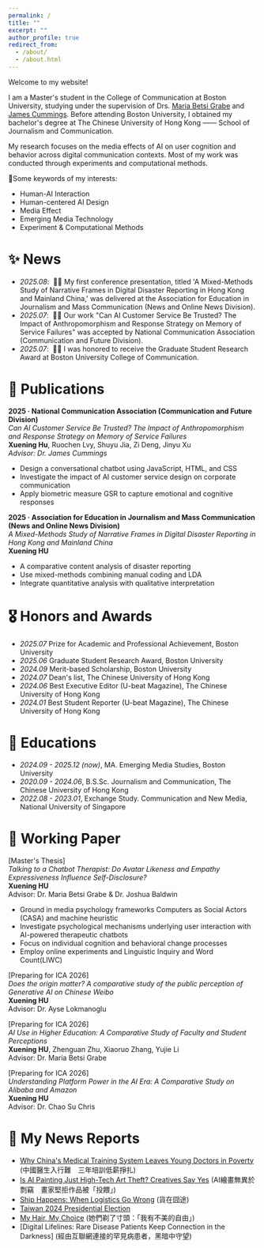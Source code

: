 ```yaml
---
permalink: /
title: ""
excerpt: ""
author_profile: true
redirect_from: 
  - /about/
  - /about.html
---
```



<span class='anchor' id='about-me'></span>

Welcome to my website!

I am a Master's student in the College of Communication at Boston University, studying under the supervision of Drs.  [Maria Betsi Grabe](https://www.bu.edu/com/profile/maria-elizabeth-betsi-grabe/) and [James Cummings](https://www.bu.edu/com/profile/jim-cummings/). Before attending Boston University, I obtained my bachelor's degree at The Chinese University of Hong Kong —— School of Journalism and Communication.

My research focuses on the media effects of AI on user cognition and behavior across digital communication contexts. Most of my work was conducted through experiments and computational methods.
    
   
🎀Some keywords of my interests:  
- Human-AI Interaction  
- Human-centered AI Design
- Media Effect
- Emerging Media Technology
- Experiment & Computational Methods


# ✨ News
- *2025.08*: &nbsp;🎉🎉 My first conference presentation, titled 'A Mixed-Methods Study of Narrative Frames in Digital Disaster Reporting in Hong Kong and Mainland China,' was delivered at the Association for Education in Journalism and Mass Communication (News and Online News Division).
- *2025.07*: &nbsp;🎉🎉 Our work "Can AI Customer Service Be Trusted? The Impact of Anthropomorphism and Response Strategy on Memory of Service Failures" was accepted by National Communication Association (Communication and Future Division).
- *2025.07*: &nbsp;🎊🎃 I was honored to receive the Graduate Student Research Award at Boston University College of Communication. 

# 📝 Publications 

**2025 · National Communication Association (Communication and Future Division)**  
*Can AI Customer Service Be Trusted? The Impact of Anthropomorphism and Response Strategy on Memory of Service Failures*   
**Xuening Hu**, Ruochen Lvy, Shuyu Jia, Zi Deng, Jinyu Xu     
*Advisor: Dr. James Cummings*  
- Design a conversational chatbot using JavaScript, HTML, and CSS
- Investigate the impact of AI customer service design on corporate communication
- Apply biometric measure GSR to capture emotional and cognitive responses

**2025 · Association for Education in Journalism and Mass Communication (News and Online News Division)**  
*A Mixed-Methods Study of Narrative Frames in Digital Disaster Reporting in Hong Kong and Mainland China*    
**Xuening HU**  
- A comparative content analysis of disaster reporting
- Use mixed-methods combining manual coding and LDA
- Integrate quantitative analysis with qualitative interpretation


# 🎖 Honors and Awards
- *2025.07* Prize for Academic and Professional Achievement, Boston University
- *2025.06* Graduate Student Research Award, Boston University
- *2024.09* Merit-based Scholarship, Boston University
- *2024.07* Dean's list, The Chinese University of Hong Kong
- *2024.06* Best Executive Editor (U-beat Magazine), The Chinese University of Hong Kong
- *2024.01* Best Student Reporter (U-beat Magazine), The Chinese University of Hong Kong

# 📖 Educations
- *2024.09 - 2025.12 (now)*, MA. Emerging Media Studies, Boston University
- *2020.09 - 2024.06*, B.S.Sc. Journalism and Communication, The Chinese University of Hong Kong
- *2022.08 - 2023.01*, Exchange Study. Communication and New Media, National University of Singapore

# 👾 Working Paper
[Master's Thesis]  
*Talking to a Chatbot Therapist: Do Avatar Likeness and Empathy Expressiveness Influence Self-Disclosure?*   
**Xuening HU**  
Advisor: Dr. Maria Betsi Grabe & Dr. Joshua Baldwin
- Ground in media psychology frameworks Computers as Social Actors (CASA) and machine heuristic
- Investigate psychological mechanisms underlying user interaction with AI-powered therapeutic chatbots
- Focus on individual cognition and behavioral change processes
- Employ online experiments and Linguistic Inquiry and Word Count(LIWC)

[Preparing for ICA 2026]    
*Does the origin matter? A comparative study of the public perception of Generative AI on Chinese Weibo*  
**Xuening HU**  
Advisor: Dr. Ayse Lokmanoglu  

[Preparing for ICA 2026]  
*AI Use in Higher Education: A Comparative Study of Faculty and Student Perceptions*  
**Xuening HU**, Zhenguan Zhu, Xiaoruo Zhang, Yujie Li  
Advisor: Dr. Maria Betsi Grabe  

[Preparing for ICA 2026]  
*Understanding Platform Power in the AI Era: A Comparative Study on Alibaba and Amazon*  
**Xuening HU**  
Advisor: Dr. Chao Su Chris  
   
# 📰 My News Reports
- [Why China's Medical Training System Leaves Young Doctors in Poverty](https://ubeat.com.cuhk.edu.hk/167_%e4%b8%ad%e5%9c%8b%e9%86%ab%e7%94%9f%e5%85%a5%e8%a1%8c%e9%9b%a3-%e4%b8%89%e5%b9%b4%e5%9f%b9%e8%a8%93%e4%bd%8e%e8%96%aa%e6%8e%99%e6%89%8e/) (中國醫生入行難　三年培訓低薪掙扎)   
- [Is AI Painting Just High-Tech Art Theft? Creatives Say Yes](https://ubeat.com.cuhk.edu.hk/168_ai%e7%b9%aa%e7%95%ab%e7%84%a1%e7%95%b0%e6%96%bc%e5%89%bd%e7%ab%8a-%e7%95%ab%e5%ae%b6%e5%a0%85%e6%8b%92%e4%bd%9c%e5%93%81%e8%a2%ab%e6%8a%95%e9%a4%b5/) (AI繪畫無異於剽竊　畫家堅拒作品被「投餵」)  
- [Ship Happens: When Logistics Go Wrong](https://ubeat.com.cuhk.edu.hk/%e8%b2%a8%e5%9c%a8%e5%9b%a7%e9%80%94/) (貨在囧途)  
- [Taiwan 2024 Presidential Election](https://ubeat.com.cuhk.edu.hk/category/tw-election/%e5%8f%b0%e7%81%a3%e5%a4%a7%e9%81%b82024/)  
- [My Hair, My Choice](https://theinitium.com/article/20230629-mainland-escape-the-corset) (她們剃了寸頭：「我有不美的自由」)  
- [Digital Lifelines: Rare Disease Patients Keep Connection in the Darkness] (經由互聯網連接的罕見病患者，黑暗中守望)  



